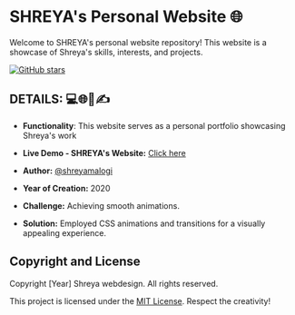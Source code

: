 # SHREYA's Personal Website 🌐

Welcome to SHREYA's personal website repository! This website is a showcase of Shreya's skills, interests, and projects.


[![GitHub stars](https://img.shields.io/github/stars/shreyamalogi/Teal-Minimal-Portfolio.svg?style=social)](https://github.com/shreyamalogi/Teal-Minimal-Portfolio/stargazers)

## DETAILS: 💻🌐📅✍️

- **Functionality**: This website serves as a personal portfolio showcasing Shreya's work
- **Live Demo - SHREYA's Website:** [Click here](https://shreyamalogi.github.io/Teal-Minimal-Portfolio./)
- **Author:** [@shreyamalogi](#)
- **Year of Creation:** 2020


- **Challenge:** Achieving smooth animations.
- **Solution:** Employed CSS animations and transitions for a visually appealing experience.


## Copyright and License

Copyright [Year] Shreya webdesign. All rights reserved.

This project is licensed under the [MIT License](LICENSE). Respect the creativity!

